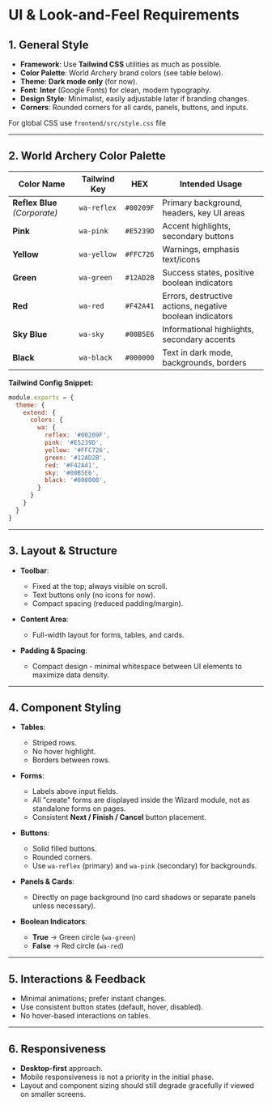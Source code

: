# **UI & Look-and-Feel Requirements**

## 1. General Style

* **Framework**: Use **Tailwind CSS** utilities as much as possible.
* **Color Palette**: World Archery brand colors (see table below).
* **Theme**: **Dark mode only** (for now).
* **Font**: **Inter** (Google Fonts) for clean, modern typography.
* **Design Style**: Minimalist, easily adjustable later if branding changes.
* **Corners**: Rounded corners for all cards, panels, buttons, and inputs.

For global CSS use `frontend/src/style.css` file

---

## 2. World Archery Color Palette

| Color Name                    | Tailwind Key | HEX       | Intended Usage                                           |
| ----------------------------- | ------------ | --------- | -------------------------------------------------------- |
| **Reflex Blue** *(Corporate)* | `wa-reflex`  | `#00209F` | Primary background, headers, key UI areas                |
| **Pink**                      | `wa-pink`    | `#E5239D` | Accent highlights, secondary buttons                     |
| **Yellow**                    | `wa-yellow`  | `#FFC726` | Warnings, emphasis text/icons                            |
| **Green**                     | `wa-green`   | `#12AD2B` | Success states, positive boolean indicators              |
| **Red**                       | `wa-red`     | `#F42A41` | Errors, destructive actions, negative boolean indicators |
| **Sky Blue**                  | `wa-sky`     | `#00B5E6` | Informational highlights, secondary accents              |
| **Black**                     | `wa-black`   | `#000000` | Text in dark mode, backgrounds, borders                  |

**Tailwind Config Snippet:**

```js
module.exports = {
  theme: {
    extend: {
      colors: {
        wa: {
          reflex: '#00209F',
          pink: '#E5239D',
          yellow: '#FFC726',
          green: '#12AD2B',
          red: '#F42A41',
          sky: '#00B5E6',
          black: '#000000',
        }
      }
    }
  }
}
```

---

## 3. Layout & Structure

* **Toolbar**:

  * Fixed at the top; always visible on scroll.
  * Text buttons only (no icons for now).
  * Compact spacing (reduced padding/margin).
* **Content Area**:

  * Full-width layout for forms, tables, and cards.
* **Padding & Spacing**:

  * Compact design - minimal whitespace between UI elements to maximize data density.

---

## 4. Component Styling

* **Tables**:

  * Striped rows.
  * No hover highlight.
  * Borders between rows.
* **Forms**:

  * Labels above input fields.
  * All "create" forms are displayed inside the Wizard module, not as standalone forms on pages.
  * Consistent **Next / Finish / Cancel** button placement.
* **Buttons**:

  * Solid filled buttons.
  * Rounded corners.
  * Use `wa-reflex` (primary) and `wa-pink` (secondary) for backgrounds.
* **Panels & Cards**:

  * Directly on page background (no card shadows or separate panels unless necessary).
* **Boolean Indicators**:

  * **True** -> Green circle (`wa-green`)
  * **False** -> Red circle (`wa-red`)

---

## 5. Interactions & Feedback

* Minimal animations; prefer instant changes.
* Use consistent button states (default, hover, disabled).
* No hover-based interactions on tables.

---

## 6. Responsiveness

* **Desktop-first** approach.
* Mobile responsiveness is not a priority in the initial phase.
* Layout and component sizing should still degrade gracefully if viewed on smaller screens.
